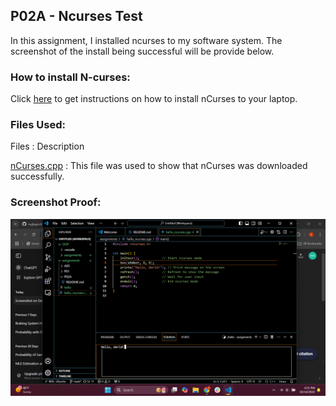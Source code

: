 ## P02A - Ncurses Test

In this assignment, I installed ncurses to my software system. The screenshot of the install being successful will be provide below.

### How to install N-curses:

Click [here](https://github.com/rugbyprof/2143-Object-Oriented-Programming/tree/master/Assignments/08-P02A) to get instructions on how to install nCurses to your laptop.

### Files Used:

Files : Description

[nCurses.cpp](https://github.com/aaniaahh/OOP/blob/main/assignments/P02A/hello_ncurses.cpp) : This file was used to show that nCurses was downloaded successfully.

### Screenshot Proof:

![](./img/img.png)